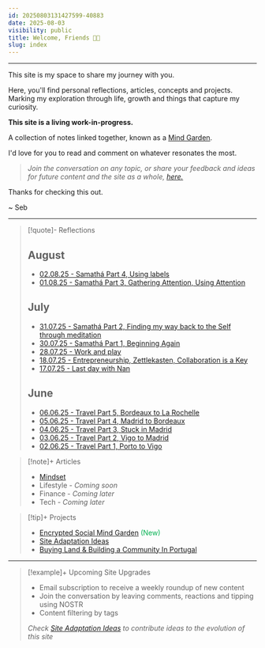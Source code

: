 ```yaml
---
id: 20250803131427599-40883
date: 2025-08-03
visibility: public
title: Welcome, Friends 👋🏼
slug: index
---
```

---

This site is my space to share my journey with you.

Here, you'll find personal reflections, articles, concepts and projects. Marking my exploration through life, growth and things that capture my curiosity.

**This site is a living work-in-progress.**

A collection of notes linked together, known as a [Mind Garden](/1--🌐--Atlas/Dots/Concepts/Mind-Garden).

I'd love for you to read and comment on whatever resonates the most.

>*Join the conversation on any topic, or share your feedback and ideas for future content and the site as a whole, [here.](/3--⚡--Efforts/On/Website/Site-Adaptation-Ideas)*

Thanks for checking this out.

~ Seb

---

> [!quote]-  Reflections
>
>## August
>
>- [02.08.25 - Samathá Part 4, Using labels](/2--🗓️--Calendar/📘-Journals/2025/August/02.08.25---Samathá-Part-4,-Using-labels)
>- [01.08.25 - Samathá Part 3, Gathering Attention, Using Attention](/2--🗓️--Calendar/📘-Journals/2025/August/01.08.25---Samathá-Part-3,-Gathering-Attention,-Using-Attention)
>
> ## July
>- [31.07.25 - Samathá Part 2, Finding my way back to the Self through meditation](/2--🗓️--Calendar/📘-Journals/2025/July/31.07.25---Samathá-Part-2,-Finding-my-way-back-to-the-Self-through-meditation)
>- [30.07.25 - Samathá Part 1, Beginning Again](/2--🗓️--Calendar/📘-Journals/2025/July/30.07.25---Samathá-Part-1,-Beginning-Again)
>- [28.07.25 - Work and play](/2--🗓️--Calendar/📘-Journals/2025/July/28.07.25---Work-and-play)
>- [18.07.25 - Entrepreneurship, Zettlekasten, Collaboration is a Key](/2--🗓️--Calendar/📘-Journals/2025/July/18.07.25---Entrepreneurship,-Zettlekasten,-Collaboration-is-a-Key)
>- [17.07.25 - Last day with Nan](/2--🗓️--Calendar/📘-Journals/2025/July/17.07.25---Last-day-with-Nan)
>
> ## June
>
>- [06.06.25 - Travel Part 5, Bordeaux to La Rochelle](/2--🗓️--Calendar/📘-Journals/2025/June/06.06.25---Travel-Part-5,-Bordeaux-to-La-Rochelle)
>- [05.06.25 - Travel Part 4, Madrid to Bordeaux](/2--🗓️--Calendar/📘-Journals/2025/June/05.06.25---Travel-Part-4,-Madrid-to-Bordeaux)
>- [04.06.25 - Travel Part 3, Stuck in Madrid](/2--🗓️--Calendar/📘-Journals/2025/June/04.06.25---Travel-Part-3,-Stuck-in-Madrid)
>- [03.06.25 - Travel Part 2, Vigo to Madrid](/2--🗓️--Calendar/📘-Journals/2025/June/03.06.25---Travel-Part-2,-Vigo-to-Madrid)
>- [02.06.25 - Travel Part 1, Porto to Vigo](/2--🗓️--Calendar/📘-Journals/2025/June/02.06.25---Travel-Part-1,-Porto-to-Vigo)


> [!note]+ Articles
> 
> - [Mindset](/1--🌐--Atlas/Maps/Mindset-Newsletters) 
> - Lifestyle - *Coming soon*
> - Finance  - *Coming later*
> - Tech - *Coming later*


> [!tip]+ Projects
> 
> - [Encrypted Social Mind Garden](/3--⚡--Efforts/On/Website/Site-Adaptation-Ideas-Folder/Encrypted-Social-Mind-Garden) <font color="#00b050">(New)</font>
> - [Site Adaptation Ideas](/3--⚡--Efforts/On/Website/Site-Adaptation-Ideas)
> - [Buying Land & Building a Community In Portugal](/3--⚡--Efforts/Ongoing/Community-&-Land/Buying-Land-&-Building-a-Community-In-Portugal)


---


> [!example]+ Upcoming Site Upgrades
> 
> - Email subscription to receive a weekly roundup of new content
> - Join the conversation by leaving comments, reactions and tipping using NOSTR 
> - Content filtering by tags
> 
> *Check [Site Adaptation Ideas](/3--⚡--Efforts/On/Website/Site-Adaptation-Ideas) to contribute ideas to the evolution of this site*
